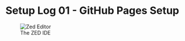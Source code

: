 # Setup Log 01 - GitHub Pages Setup

<!-- todo: figure out why this blows out the width of the container -->
<figure>
  <img src="https://imgur.com/CEstQAv.png" alt="Zed Editor" style="display:block;max-width:800px;max-height:100%;" />
  <figcaption>The ZED IDE</figcaption>
</figure>
